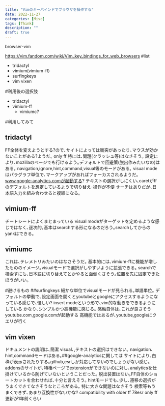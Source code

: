 ```yaml
---
title: "Vimのキーバインドでブラウザを操作する"
date: 2022-11-27
categories: [Misc]
tags: [Think]
description: ""
draft: true
---
```


browser-vim

https://vim.fandom.com/wiki/Vim_key_bindings_for_web_browsers
#list
- tridactyl
- vimium(vimium-ff)
- surfingkeys
- vim vixen

#利用後の選択肢
- tridactyl
- vimium-ff
	- vimiumc?

#利用してみて
## tridactyl
FF全体を変えようとする?ので､サイトによっては衝突があったり､マウスが効かないことがある?ようだ｡
only ff
特には､問題(クラッシュ等)はなさそう｡
設定により､mozillaのページでも行けるよう｡デフォルトで回避策(脱出作みたいなの)はある｡
navigation,ignore,hint,command,visual等のモードがある｡
visual modeはパラグラフ単位で､マークアップがあればフォーカスされるようだ｡
www.google-analytics.comが起動する?
テキストの選択がしにくい､caretがffのデフォルトを想定しているようで切り替え･操作が不便
サーチはありだが､日本語入力を組み合わせると複雑になる｡

## vimium-ff
チートシートによくまとまっている
visual modeがターゲットを定めるような感じではなく､逐次的｡基本はsearchする形になるのだろう｡searchしてからのyankはできる｡
## vimiumc
これは､テレメトリみたいのはなさそうだ｡
基本的には､vimium-ffに機能が増したもののイメージ｡visualモードで選択がしやすいように拡張できる｡
searchで検索すにも､日本語に切り替えてとかやると面倒くさそう｡位置を先に固定できたほうがいい｡

#避けるもの
##surfingkeys
細かな単位でvisualモードが見られる｡単語単位｡
デフォルトの挙動で､設定画面を開くとyoutubeとgoogleにアクセスするようになっている感じで､怪しい?
insert modeという形で､vim的な動きをできるようにしている
かなり､シンプルかつ高機能に感じる｡
感触自体は､これが良さそう
youtube.com,google.comが起動する
高機能ではあるが､youtube,googleにクエリが行く

## vim vixen
ドキュメントの説明は､簡潔
visual､,テキストの選択はできない｡
navigation､hint,commandモードはある｡##google-analyticsに関しては
サイトにより､白枠が表示されたりする｡github,esrしか対応してないのでしょうがない感じ｡addonsのサイトが､特権ページでextensionができないのに対し､analyticsを仕掛けているから防げていないということだった｡
脱出装置はない｡FF自体のショートカットを合わせれば､十分と言えそう｡
hintモードでも､少し､遷移の選択がうまくできてなさそうなところがある｡
特に大きな問題はなさそう
検索等もうまくできず､あまり互換性がないかな?
compatibility with older ff 78esr
only ff
更新が1年前くらい

